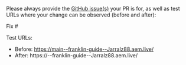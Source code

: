 Please always provide the [GitHub issue(s)](../issues) your PR is for, as well as test URLs where your change can be observed (before and after):

Fix #<gh-issue-id>

Test URLs:
- Before: https://main--franklin-guide--Jarralz88.aem.live/
- After: https://<branch>--franklin-guide--Jarralz88.aem.live/
